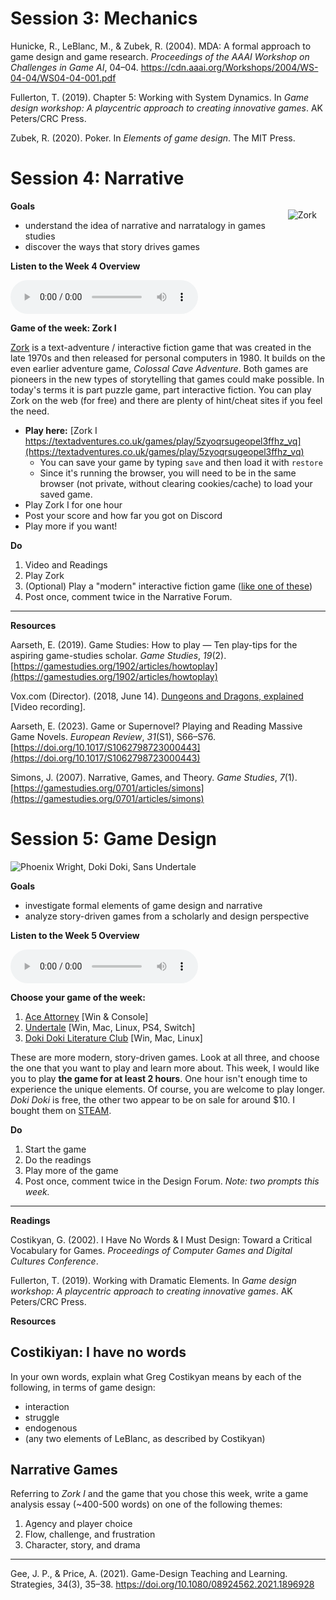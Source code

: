 


Session 3: Mechanics
====================

Hunicke, R., LeBlanc, M., & Zubek, R. (2004). MDA: A formal approach to game design and game research. _Proceedings of the AAAI Workshop on Challenges in Game AI_, 04–04. <https://cdn.aaai.org/Workshops/2004/WS-04-04/WS04-04-001.pdf>

Fullerton, T. (2019). Chapter 5: Working with System Dynamics. In _Game design workshop: A playcentric approach to creating innovative games_. AK Peters/CRC Press.

Zubek, R. (2020). Poker. In _Elements of game design_. The MIT Press.



Session 4: Narrative
====================
<img src="https://adelphi-ed-tech.github.io/au-courses/img/zork.png" alt="Zork" style="max-with: 100%; float:right; padding: 1em;">

**Goals**

- understand the idea of narrative and narratalogy in games studies
- discover the ways that story drives games

**Listen to the Week 4 Overview**

<audio controls>
  <source src="https://moodle.adelphi.edu/draftfile.php/328963/user/draft/309237472/games-week4.mp3" type="audio/mpeg">
  Your browser does not support the audio element.
</audio>



**Game of the week: Zork I**

[Zork](https://en.wikipedia.org/wiki/Zork) is a text-adventure / interactive fiction game
that was created in the late 1970s and then released for personal computers in 1980.
It builds on the even earlier adventure game, _Colossal Cave Adventure_. Both games
are pioneers in the new types of storytelling that games could make possible. In
today's terms it is part puzzle game, part interactive fiction. You can play Zork
on the web (for free) and there are plenty of hint/cheat sites if you feel the need.

- **Play here:** [Zork I https://textadventures.co.uk/games/play/5zyoqrsugeopel3ffhz_vq](https://textadventures.co.uk/games/play/5zyoqrsugeopel3ffhz_vq)
  - You can save your game by typing `save` and then load it with `restore`
  - Since it's running the browser, you will need to be in the same browser 
    (not private, without clearing cookies/cache) to load your saved game.
- Play Zork I for one hour
- Post your score and how far you got on Discord
- Play more if you want!


**Do**

1. Video and Readings
2. Play Zork
3. (Optional) Play a "modern" interactive fiction game
   ([like one of these](https://itch.io/games/made-with-twine))
4. Post once, comment twice in the Narrative Forum.

<hr>

**Resources**

Aarseth, E. (2019). Game Studies: How to play — Ten play-tips for the aspiring game-studies scholar. _Game Studies_, _19_(2). [https://gamestudies.org/1902/articles/howtoplay](https://gamestudies.org/1902/articles/howtoplay)

Vox.com (Director). (2018, June 14). [Dungeons and Dragons, explained](https://www.youtube.com/watch?v=2PEt5RdNHNw) [Video recording]. 

Aarseth, E. (2023). Game or Supernovel? Playing and Reading Massive Game Novels. _European Review_, _31_(S1), S66–S76. 
[https://doi.org/10.1017/S1062798723000443](https://doi.org/10.1017/S1062798723000443)

Simons, J. (2007). Narrative, Games, and Theory. _Game Studies_, _7_(1). 
[https://gamestudies.org/0701/articles/simons](https://gamestudies.org/0701/articles/simons)



Session 5: Game Design
======================
<img src="https://adelphi-ed-tech.github.io/au-courses/img/story-games.png" alt="Phoenix Wright, Doki Doki, Sans Undertale" style="max-with: 100%; display:block;margin-bottom: 1em">

**Goals**

- investigate formal elements of game design and narrative
- analyze story-driven games from a scholarly and design perspective

**Listen to the Week 5 Overview**

<audio controls>
  <source src="https://moodle.adelphi.edu/mod/resource/view.php?id=4822286" type="audio/mpeg">
  Your browser does not support the audio element.
</audio>


**Choose your game of the week:**

1. [Ace Attorney](https://www.ace-attorney.com/) [Win & Console]
2. [Undertale](https://undertale.com/) [Win, Mac, Linux, PS4, Switch] 
3. [Doki Doki Literature Club](https://ddlc.moe/) [Win, Mac, Linux]

These are more modern, story-driven games. Look at all three, and choose
the one that you want to play and learn more about. This week, I would
like you to play **the game for at least 2 hours**. One hour isn't
enough time to experience the unique elements. Of course, you are welcome
to play longer. _Doki Doki_ is free, the other two appear to be on sale
for around $10. I bought them on [STEAM](https://store.steampowered.com/).

**Do**

1. Start the game
2. Do the readings
3. Play more of the game
4. Post once, comment twice in the Design Forum. _Note: two prompts this week._

<hr>

**Readings**

Costikyan, G. (2002). I Have No Words & I Must Design: Toward a Critical Vocabulary for Games. _Proceedings of Computer Games and Digital Cultures Conference_.

Fullerton, T. (2019). Working with Dramatic Elements. In _Game design workshop: A playcentric approach to creating innovative games_. AK Peters/CRC Press.


**Resources**

Costikiyan: I have no words
---------------------------

In your own words, explain what Greg Costikyan means by each of the following, in terms of game design:

- interaction
- struggle
- endogenous
- (any two elements of LeBlanc, as described by Costikyan)

Narrative Games
---------------
Referring to _Zork I_ and the game that you chose this week, write a game analysis essay
(~400-500 words) on one of the following themes:

1. Agency and player choice
2. Flow, challenge, and frustration
3. Character, story, and drama

- - - -
Gee, J. P., & Price, A. (2021). Game-Design Teaching and Learning. Strategies, 34(3), 35–38. https://doi.org/10.1080/08924562.2021.1896928




